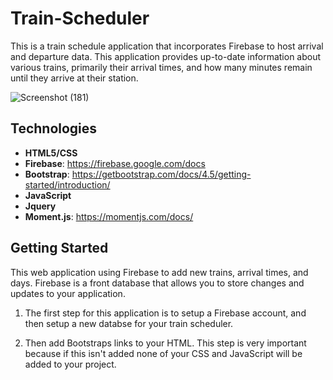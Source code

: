 # Train-Scheduler

This is a train schedule application that incorporates Firebase to host arrival and departure data. This application provides up-to-date information about various trains, primarily their arrival times, and how many minutes remain until they arrive at their station.

![Screenshot (181)](https://user-images.githubusercontent.com/44280043/81525676-75571080-9323-11ea-9efc-7bf2ae929a61.png)

## Technologies
- **HTML5/CSS**
- **Firebase**: https://firebase.google.com/docs
- **Bootstrap**: https://getbootstrap.com/docs/4.5/getting-started/introduction/
- **JavaScript**
- **Jquery**
- **Moment.js**: https://momentjs.com/docs/

## Getting Started 
This web application using Firebase to add new trains, arrival times, and days. Firebase is a front database that allows you to store changes and updates to your application. 

1. The first step for this application is to setup a Firebase account, and then setup a new databse for your train scheduler. 

2. Then add Bootstraps links to your HTML. This step is very important because if this isn't added none of your CSS and JavaScript will be added to your project. 

